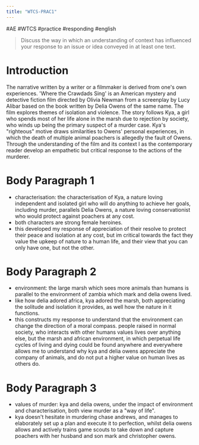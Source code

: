 ```yaml
---
title: "WTCS-PRAC1"
---
```

#AE #WTCS #practice #responding #english

> Discuss the way in which an understanding of context has influenced your response to an issue or idea conveyed in at least one text.

# Introduction
The narrative written by a writer or a filmmaker is derived from one's own experiences. 'Where the Crawdads Sing' is an American mystery and detective fiction film directed by Olivia Newman from a screenplay by Lucy Alibar based on the book written by Delia Owens of the same name. The film explores themes of isolation and violence. The story follows Kya, a girl who spends most of her life alone in the marsh due to rejection by society, who winds up being the primary suspect of a murder case. Kya's "righteous" motive draws similarities to Owens' personal experiences, in which the death of multiple animal poachers is allegedly the fault of Owens. Through the understanding of the film and its context I as the contemporary reader develop an empathetic but critical response to the actions of the murderer.

# Body Paragraph 1
- characterisation: the characterisation of Kya, a nature loving independent and isolated girl who will do anything to achieve her goals, including murder, parallels Delia Owens, a nature loving conservationist who would protect against poachers at any cost.
- both characters are strong female heroines.
- this developed my response of appreciation of their resolve to protect their peace and isolation at any cost, but im critical towards the fact they value the upkeep of nature to a human life, and their view that you can only have one, but not the other.
# Body Paragraph 2
- environment: the large marsh which sees more animals than humans is parallel to the environment of zambia which mark and delia owens lived.
- like how delia adored africa, kya adored the marsh, both appreciating the solitude and isolation it provides, as well how the nature in it functions.
- this constructs my response to understand that the environment can change the direction of a moral compass. people raised in normal society, who interacts with other humans values lives over anything else, but the marsh and african environment, in which perpetual life cycles of living and dying could be found anywhere and everywhere allows me to understand why kya and delia owens appreciate the company of animals, and do not put a higher value on human lives as others do.
# Body Paragraph 3
- values of murder: kya and delia owens, under the impact of environment and characterisation, both view murder as a "way of life".
- kya doesn't hesitate in murdering chase andrews, and manages to elaborately set up a plan and execute it to perfection, whilst delia owens allows and actively trains game scouts to take down and capture poachers with her husband and son mark and christopher owens.